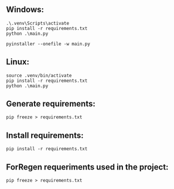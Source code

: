 ## Windows:

```
.\.venv\Scripts\activate
pip install -r requirements.txt
python .\main.py

pyinstaller --onefile -w main.py
```

## Linux:

```
source .venv/bin/activate
pip install -r requirements.txt
python .\main.py
```

## Generate requirements:

```
pip freeze > requirements.txt
```

## Install requirements:

```
pip install -r requirements.txt
```

## ForRegen requeriments used in the project:

```
pip freeze > requirements.txt
```
